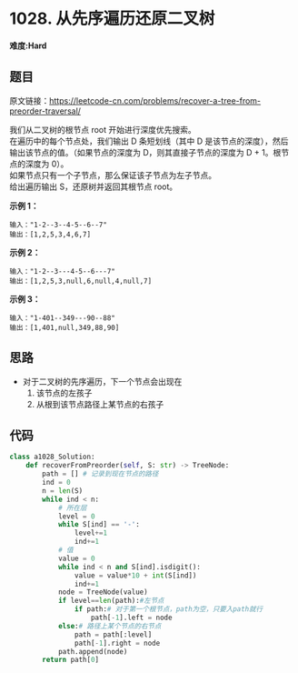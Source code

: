 # 1028. 从先序遍历还原二叉树
**难度:Hard**
## 题目
原文链接：https://leetcode-cn.com/problems/recover-a-tree-from-preorder-traversal/

我们从二叉树的根节点 root 开始进行深度优先搜索。  
在遍历中的每个节点处，我们输出 D 条短划线（其中 D 是该节点的深度），然后输出该节点的值。（如果节点的深度为 D，则其直接子节点的深度为 D + 1。根节点的深度为 0）。  
如果节点只有一个子节点，那么保证该子节点为左子节点。  
给出遍历输出 S，还原树并返回其根节点 root。

**示例 1：**
```
输入："1-2--3--4-5--6--7"
输出：[1,2,5,3,4,6,7]
```
**示例 2：**
```
输入："1-2--3---4-5--6---7"
输出：[1,2,5,3,null,6,null,4,null,7]
```
**示例 3：**
```
输入："1-401--349---90--88"
输出：[1,401,null,349,88,90]
```

## 思路
* 对于二叉树的先序遍历，下一个节点会出现在
  1. 该节点的左孩子  
  2. 从根到该节点路径上某节点的右孩子

## 代码
```python
class a1028_Solution:
    def recoverFromPreorder(self, S: str) -> TreeNode:
        path = [] # 记录到现在节点的路径
        ind = 0
        n = len(S)
        while ind < n:
            # 所在层
            level = 0
            while S[ind] == '-':
                level+=1
                ind+=1
            # 值
            value = 0
            while ind < n and S[ind].isdigit():
                value = value*10 + int(S[ind])
                ind+=1
            node = TreeNode(value)
            if level==len(path):#左节点
                if path:# 对于第一个根节点，path为空，只要入path就行
                    path[-1].left = node
            else:# 路径上某个节点的右节点
                path = path[:level]
                path[-1].right = node
            path.append(node)
        return path[0]
```
